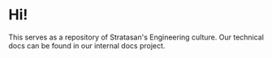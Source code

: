 # Hi!

This serves as a repository of Stratasan's Engineering culture. Our technical docs can be found in our internal docs project.
